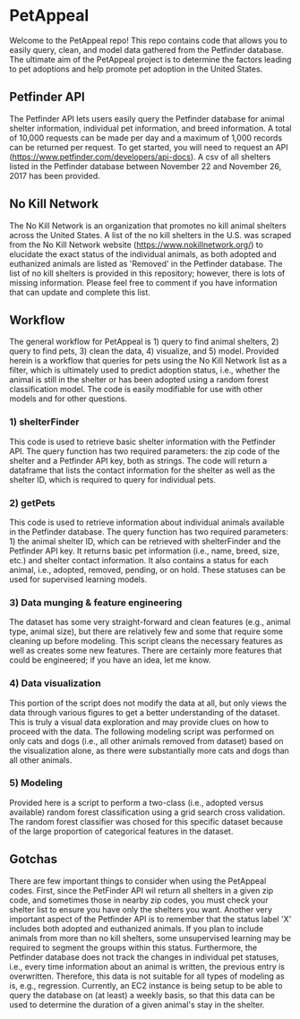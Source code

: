 # PetAppeal

Welcome to the PetAppeal repo! This repo contains code that allows you to easily query, clean, and model data gathered from the Petfinder database. The ultimate aim of the PetAppeal project is to determine the factors leading to pet adoptions and help promote pet adoption in the United States. 

## Petfinder API
The Petfinder API lets users easily query the Petfinder database for animal shelter information, individual pet information, and breed information. A total of 10,000 requests can be made per day and a maximum of 1,000 records can be returned per request. To get started, you will need to request an API (https://www.petfinder.com/developers/api-docs). A csv of all shelters listed in the Petfinder database between November 22 and November 26, 2017 has been provided.

## No Kill Network
The No Kill Network is an organization that promotes no kill animal shelters across the United States. A list of the no kill shelters in the U.S. was scraped from the No Kill Network website (https://www.nokillnetwork.org/) to elucidate the exact status of the individual animals, as both adopted and euthanized animals are listed as 'Removed' in the Petfinder database. The list of no kill shelters is provided in this repository; however, there is lots of missing information. Please feel free to comment if you have information that can update and complete this list.

## Workflow
The general workflow for PetAppeal is 1) query to find animal shelters, 2) query to find pets, 3) clean the data, 4) visualize, and 5) model. Provided herein is a workflow that queries for pets using the No Kill Network list as a filter, which is ultimately used to predict adoption status, i.e., whether the animal is still in the shelter or has been adopted using a random forest classification model. The code is easily modifiable for use with other models and for other questions.

### 1) shelterFinder
This code is used to retrieve basic shelter information with the Petfinder API. The query function has two required parameters: the zip code of the shelter and a Petfinder API key, both as strings. The code will return a dataframe that lists the contact information for the shelter as well as the shelter ID, which is required to query for individual pets.

### 2) getPets
This code is used to retrieve information about individual animals available in the Petfinder database. The query function has two required parameters: 1) the animal shelter ID, which can be retrieved with shelterFinder and the Petfinder API key. It returns basic pet information (i.e., name, breed, size, etc.) and shelter contact information. It also contains a status for each animal, i.e., adopted, removed, pending, or on hold. These statuses can be used for supervised learning models.

### 3) Data munging & feature engineering
The dataset has some very straight-forward and clean features (e.g., animal type, animal size), but there are relatively few and some that require some cleaning up before modeling. This script cleans the necessary features as well as creates some new features. There are certainly more features that could be engineered; if you have an idea, let me know.

### 4) Data visualization
This portion of the script does not modify the data at all, but only views the data through various figures to get a better understanding of the dataset. This is truly a visual data exploration and may provide clues on how to proceed with the data. The following modeling script was performed on only cats and dogs (i.e., all other animals removed from dataset) based on the visualization alone, as there were substantially more cats and dogs than all other animals.

### 5) Modeling
Provided here is a script to perform a two-class (i.e., adopted versus available) random forest classification using a grid search cross validation. The random forest classifier was chosed for this specific dataset because of the large proportion of categorical features in the dataset.

## Gotchas
There are few important things to consider when using the PetAppeal codes. First, since the PetFinder API wil return all shelters in a given zip code, and sometimes those in nearby zip codes, you must check your shelter list to ensure you have only the shelters you want. Another very important aspect of the Petfinder API is to remember that the status label 'X' includes both adopted and euthanized animals. If you plan to include animals from more than no kill shelters, some unsupervised learning may be required to segment the groups within this status. Furthermore, the Petfinder database does not track the changes in individual pet statuses, i.e., every time information about an animal is written, the previous entry is overwritten. Therefore, this data is not suitable for all types of modeling as is, e.g., regression. Currently, an EC2 instance is being setup to be able to query the database on (at least) a weekly basis, so that this data can be used to determine the duration of a given animal's stay in the shelter.
